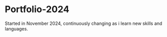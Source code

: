# Portfolio-2024
Started in November 2024, continuously changing as i learn new skills and languages.
